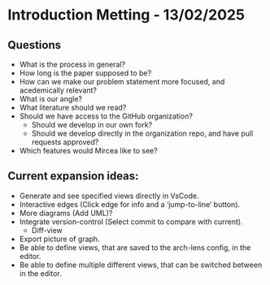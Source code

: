 # Introduction Metting - 13/02/2025

## Questions

- What is the process in general?
- How long is the paper supposed to be?
- How can we make our problem statement more focused, and acedemically relevant?
- What is our angle?
- What literature should we read?
- Should we have access to the GitHub organization?
    - Should we develop in our own fork?
    - Should we develop directly in the organization repo, and have pull requests approved?
- Which features would Mircea like to see?

## Current expansion ideas:
 - Generate and see specified views directly in VsCode.
 - Interactive edges (Click edge for info and a ‘jump-to-line’ button).
 - More diagrams (Add UML)?
 - Integrate version-control (Select commit to compare with current).
   - Diff-view
 - Export picture of graph.
 - Be able to define views, that are saved to the arch-lens config, in the editor.
 - Be able to define multiple different views, that can be switched between in the editor. 